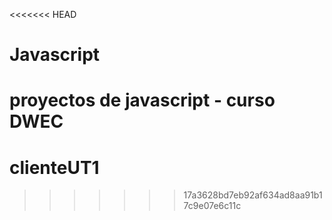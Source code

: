 <<<<<<< HEAD
# Javascript
proyectos de javascript - curso DWEC 
=======
# clienteUT1
>>>>>>> 17a3628bd7eb92af634ad8aa91b17c9e07e6c11c
